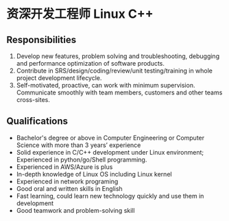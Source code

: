 # 资深开发工程师 Linux C++


## Responsibilities

1. Develop new features, problem solving and troubleshooting, debugging and performance optimization of software products.
2. Contribute in SRS/design/coding/review/unit testing/training in whole project development lifecycle.
3. Self-motivated, proactive, can work with minimum supervision. Communicate smoothly with team members, customers and other teams cross-sites.


## Qualifications

- Bachelor's degree or above in Computer Engineering or Computer Science with more than 3 years’ experience
- Solid experience in C/C++ development under Linux environment; Experienced in python/go/Shell programming.
- Experienced in AWS/Azure is plus
- In-depth knowledge of Linux OS including Linux kernel
- Experienced in network programing
- Good oral and written skills in English
- Fast learning, could learn new technology quickly and use them in development
- Good teamwork and problem-solving skill